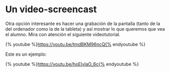# Un video-screencast

Otra opción interesante es hacer una grabación de la pantalla (tanto de la del ordenador como la de la tableta) y así mostrar lo que queremos que vea el alumno. Mira con atención el siguiente videotutorial.

{% youtube %}https://youtu.be/tmdBKM96ncQ{% endyoutube %}

Este es un ejemplo:

{% youtube %}https://youtu.be/hoElvlaO_6c{% endyoutube %}

